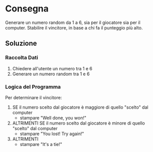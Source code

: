 # Consegna
Generare un numero random da 1 a 6, sia per il giocatore sia per il computer.
Stabilire il vincitore, in base a chi fa il punteggio più alto.

## Soluzione

### Raccolta Dati
1. Chiedere all'utente un numero tra 1 e 6
2. Generare un numero random tra 1 e 6

### Logica del Programma
Per determinare il vincitore:
1. SE il numero scelto dal giocatore è maggiore di quello "scelto" dal computer
    - stampare "Well done, you won!"
2. ALTRIMENTI SE il numero scelto dal giocatore è minore di quello "scelto" dal computer 
    - stampare "You lost! Try again!"
3. ALTRIMENTI 
    - stampare "It's a tie!"  
